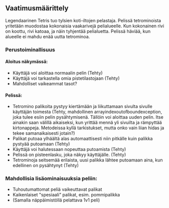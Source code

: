 ## Vaatimusmäärittely

Legendaarinen Tetris tuo tylsien koti-iltojen pelastaja. Pelissä tetrominoista yritetään muodostaa kokonaisia vaakarivejä pelialueelle. Kun kokonainen rivi on koottu, rivi katoaa, ja näin tyhjentää pelialuetta. Pelissä häviää, kun alueelle ei mahdu enää uutta tetrominoa.

### Perustoiminallisuus
#### Aloitus näkymässä:
* Käyttäjä voi aloittaa normaalin pelin (Tehty)
* Käyttäjä voi tarkastella omia pistetilastojaan (Tehty)
* Mahdolliset vaikeammat tasot?
#### Pelissä:
* Tetromino palikoita pystyy kiertämään ja liikuttamaan sivulta sivulle käyttäjän toimesta (Tehty, mahdollinen arrayindexoutofboundexception, joka tulee esiin pelin pysähtymisenä. Tällöin voi aloittaa uuden pelin. Itse ainakin saan välillä aikaiseksi, kun yrittää mennä yli sivuilta ja rämpyttää kirtonappeja. Metodeissa kyllä tarkistukset, mutta onko vain liian hidas ja tekee samanaikaisesti jotain?)
* Palikat putoaa ylhäältä alas automaattisesti niin pitkälle kuin palikka pystyää putoamaan (Tehty)
* Käyttäjä voi halutessaan nopeuttaa putoamista (Tehty)
* Pelissä on pisteenlasku, joka näkyy käyttäjälle. (Tehty)
* Tetrominoja seitsemää erilaista, uusi palikka lähtee putoamaan aina, kun edellinen on pysähtynyt (Tehty)
### Mahdollisia lisäominaisuuksia peliin:
* Tuhoutumattomat peliä vaikeuttavat palikat
* Kaikenlaiset "spesiaali" palikat, esim. pommipalikka
* (Samalla näppäimistöllä pelattava 1v1 peli)

